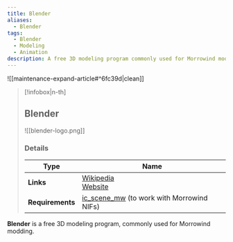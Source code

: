 ```yaml
---
title: Blender
aliases:
  - Blender
tags:
  - Blender
  - Modeling
  - Animation
description: A free 3D modeling program commonly used for Morrowind modding
---
```


![[maintenance-expand-article#^6fc39d|clean]]

> [!infobox|n-th]
> 
> ## Blender
> 
> ![[blender-logo.png]]
> 
> ### Details
> 
> | Type | Name |
> | --- | --- |
> | **Links** | [Wikipedia](https://en.m.wikipedia.org/wiki/Blender_(software))<br>[Website](https://www.blender.org/)
> | **Requirements** | [ic_scene_mw](https://github.com/Greatness7/io_scene_mw) (to work with Morrowind NIFs) |

**Blender** is a free 3D modeling program, commonly used for Morrowind modding.